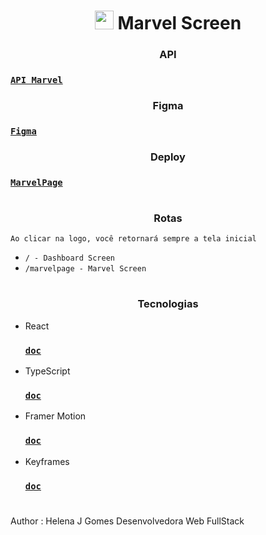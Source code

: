<h1 align = "center">
	<img src="https://www.svgrepo.com/svg/163366/superheroe.svg" alt='' width='30px' height='30px'/>
	Marvel Screen
</h1>

<h3 align = "center">
	API
</h3>

### [`API Marvel`](https://developer.marvel.com/documentation/getting_started)

<h3 align = "center">
	Figma
</h3>

### [`Figma`](https://www.figma.com/file/WYsQclXV1S05fQgCDm49T1/marvelmon?node-id=0%3A1&t=bmHM0gX8gZA2RYR1-1)

<h3 align = "center">
	Deploy
</h3>

### [`MarvelPage`](https://marvelscreen.vercel.app/)

#

<h3 align = "center">
	Rotas
</h3>

`Ao clicar na logo, você retornará sempre a tela inicial`

- `/ - Dashboard Screen`
- `/marvelpage - Marvel Screen`

#

<h3 align = "center">
	Tecnologias
</h3>

- React

  ### [`doc`](https://pt-br.reactjs.org/docs/getting-started.html)

- TypeScript

  ### [`doc`](https://www.typescriptlang.org/docs/)

- Framer Motion

  ### [`doc`](https://www.npmjs.com/package/framer-motion)

- Keyframes

  ### [`doc`](https://developer.mozilla.org/pt-BR/docs/Web/CSS/@keyframes)

#

Author : Helena J Gomes Desenvolvedora Web FullStack
